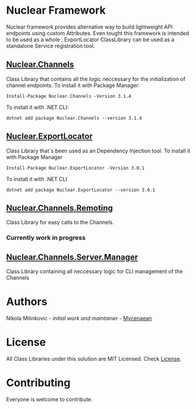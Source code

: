 # Nuclear Framework
Nuclear framework provides alternative way to build lightweight API endpoints using custom Attributes. Even tought this framework is intended to be used as a whole , ExportLocator ClassLibrary can be used as a standalone Service registration tool.

## [Nuclear.Channels](https://github.com/Mycenaean/Nuclear-Framework/tree/master/Nuclear.Channels)
 Class Library that contains all the logic neccessary for the initialization of channel endpoints. To install it with Package Manager:
 ```
 Install-Package Nuclear.Channels -Version 3.1.4
 ```
 To install it with .NET CLI:
 ```
 dotnet add package Nuclear.Channels --version 3.1.4
 ```
  
## [Nuclear.ExportLocator](https://github.com/Mycenaean/Nuclear-Framework/tree/master/Nuclear.ExportLocator)
 Class Library that`s been used as an Dependency Injection tool. To install it with Package Manager
 ```
 Install-Package Nuclear.ExportLocator -Version 3.0.1
 ```
 To install it with .NET CLI
 ```
 dotnet add package Nuclear.ExportLocator --version 3.0.1
 ```


## [Nuclear.Channels.Remoting](https://github.com/Mycenaean/Nuclear-Framework/tree/master/Nuclear.Channels.Remoting)
 Class Library for easy calls to the Channels.
 ### Currently work in progress
 
## [Nuclear.Channels.Server.Manager](https://github.com/Mycenaean/Nuclear-Framework/tree/master/Nuclear.Channels.Server.Manager)
 Class Library containing all neccessary logic for CLI management of the Channels

# Authors
 Nikola Milinkovic - *initial work and maintainer* - [Mycenaean](https://github.com/Mycenaean)

# License
 All Class Libraries under this solution are MIT Licensed. Check [License](https://github.com/Mycenaean/Nuclear-Framework/blob/master/LICENSE.txt).

# Contributing
 Everyone is welcome to contribute.
